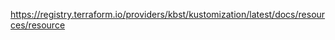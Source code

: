 https://registry.terraform.io/providers/kbst/kustomization/latest/docs/resources/resource
```hcl

```